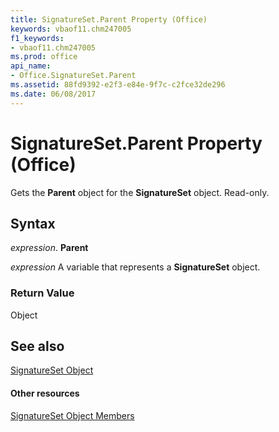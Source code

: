 ```yaml
---
title: SignatureSet.Parent Property (Office)
keywords: vbaof11.chm247005
f1_keywords:
- vbaof11.chm247005
ms.prod: office
api_name:
- Office.SignatureSet.Parent
ms.assetid: 88fd9392-e2f3-e84e-9f7c-c2fce32de296
ms.date: 06/08/2017
---
```



# SignatureSet.Parent Property (Office)

Gets the  **Parent** object for the **SignatureSet** object. Read-only.


## Syntax

 _expression_. **Parent**

 _expression_ A variable that represents a **SignatureSet** object.


### Return Value

Object


## See also


[SignatureSet Object](signatureset-object-office.md)
#### Other resources


[SignatureSet Object Members](signatureset-members-office.md)

